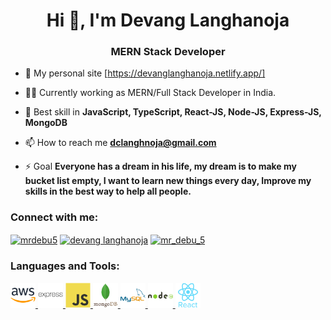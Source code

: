 <h1 align="center">Hi 👋, I'm Devang Langhanoja</h1>
<h3 align="center">MERN Stack Developer</h3>

- 🔭 My personal site [https://devanglanghanoja.netlify.app/]
- 👨‍💻 Currently working as MERN/Full Stack Developer in India.

- 🤹 Best skill in **JavaScript, TypeScript, React-JS, Node-JS, Express-JS, MongoDB**

- 📫 How to reach me **dclanghnoja@gmail.com**

- ⚡ Goal **Everyone has a dream in his life, my dream is to make my bucket list empty, I want to learn new things every day, Improve my skills in the best way to help all people.**

<h3 align="left">Connect with me:</h3>
<p align="left">
<a href="https://twitter.com/mrdebu5" target="blank"><img align="center" src="https://cdn.jsdelivr.net/npm/simple-icons@3.0.1/icons/twitter.svg" alt="mrdebu5" height="30" width="40" /></a>
<a href="https://in.linkedin.com/in/devang-langhanoja-29961719b" target="blank"><img align="center" src="https://cdn.jsdelivr.net/npm/simple-icons@3.0.1/icons/linkedin.svg" alt="devang langhanoja" height="30" width="40" /></a>
<a href="https://instagram.com/mr_debu_5" target="blank"><img align="center" src="https://cdn.jsdelivr.net/npm/simple-icons@3.0.1/icons/instagram.svg" alt="mr_debu_5" height="30" width="40" /></a>
</p>

<h3 align="left">Languages and Tools:</h3>
<p align="left"> <a href="https://aws.amazon.com" target="_blank"> <img src="https://raw.githubusercontent.com/devicons/devicon/master/icons/amazonwebservices/amazonwebservices-original-wordmark.svg" alt="aws" width="40" height="40"/> </a> <a href="https://expressjs.com" target="_blank"> <img src="https://raw.githubusercontent.com/devicons/devicon/master/icons/express/express-original-wordmark.svg" alt="express" width="40" height="40"/> </a> <a href="https://developer.mozilla.org/en-US/docs/Web/JavaScript" target="_blank"> <img src="https://raw.githubusercontent.com/devicons/devicon/master/icons/javascript/javascript-original.svg" alt="javascript" width="40" height="40"/> </a> <a href="https://www.mongodb.com/" target="_blank"> <img src="https://raw.githubusercontent.com/devicons/devicon/master/icons/mongodb/mongodb-original-wordmark.svg" alt="mongodb" width="40" height="40"/> </a> <a href="https://www.mysql.com/" target="_blank"> <img src="https://raw.githubusercontent.com/devicons/devicon/master/icons/mysql/mysql-original-wordmark.svg" alt="mysql" width="40" height="40"/> </a> <a href="https://nodejs.org" target="_blank"> <img src="https://raw.githubusercontent.com/devicons/devicon/master/icons/nodejs/nodejs-original-wordmark.svg" alt="nodejs" width="40" height="40"/> </a> <a href="https://reactjs.org/" target="_blank"> <img src="https://raw.githubusercontent.com/devicons/devicon/master/icons/react/react-original-wordmark.svg" alt="react" width="40" height="40"/> </a> </p>
